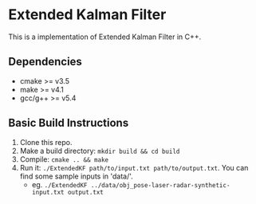 Extended Kalman Filter
===

This is a implementation of Extended Kalman Filter in C++.

Dependencies
---

* cmake >= v3.5
* make >= v4.1
* gcc/g++ >= v5.4

Basic Build Instructions
---

1. Clone this repo.
2. Make a build directory: `mkdir build && cd build`
3. Compile: `cmake .. && make`
4. Run it: `./ExtendedKF path/to/input.txt path/to/output.txt`. You can find
   some sample inputs in 'data/'.
    - eg. `./ExtendedKF ../data/obj_pose-laser-radar-synthetic-input.txt output.txt`
